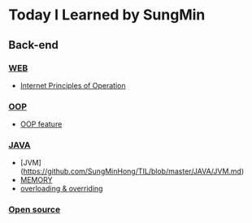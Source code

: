 # Today I Learned by SungMin
## Back-end

### [WEB](https://github.com/SungMinHong/TIL/tree/master/NETWORK/WEB)
- [Internet Principles of Operation](https://github.com/SungMinHong/TIL/blob/master/NETWORK/WEB/Internet%20Principles%20of%20Operation.md)

### [OOP](https://github.com/SungMinHong/TIL/tree/master/OOP)
- [OOP feature](https://github.com/SungMinHong/TIL/blob/master/OOP/OOP%20feature.md)

### [JAVA](https://github.com/SungMinHong/TIL/tree/master/JAVA)
- [JVM] (https://github.com/SungMinHong/TIL/blob/master/JAVA/JVM.md)
- [MEMORY](https://github.com/SungMinHong/TIL/blob/master/JAVA/%EB%A9%94%EB%AA%A8%EB%A6%AC.md)
- [overloading & overriding](https://github.com/SungMinHong/TIL/blob/master/JAVA/overloading%26overriding)

### [Open source](https://github.com/SungMinHong/TIL/tree/master/openSource)
